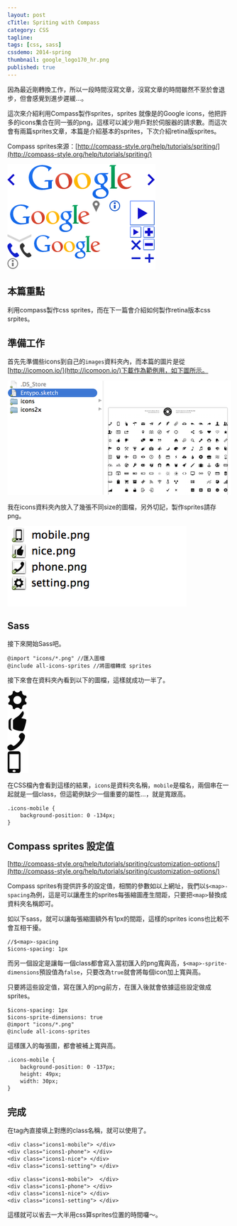 ```yaml
---
layout: post
cTitle: Spriting with Compass
category: CSS
tagline: 
tags: [css, sass]
cssdemo: 2014-spring
thumbnail: google_logo170_hr.png
published: true
---
```


因為最近剛轉換工作，所以一段時間沒寫文章，沒寫文章的時間雖然不至於會退步，但會感覺到進步遲緩...。

這次來介紹利用Compass製作sprites，sprites 就像是的Google icons，他把許多的icons集合在同一張的png，這樣可以減少用戶對於伺服器的請求數。而這次會有兩篇sprites文章，本篇是介紹基本的sprites，下次介紹retina版sprites。

Compass sprites來源：[http://compass-style.org/help/tutorials/spriting/](http://compass-style.org/help/tutorials/spriting/)

<!-- more -->
![/images/google_logo170_hr.png](/images/google_logo170_hr.png)

## 本篇重點

利用compass製作css sprites，而在下一篇會介紹如何製作retina版本css srpites。

## 準備工作

首先先準備些icons到自己的`images`資料夾內，而本篇的圖片是從[http://icomoon.io/](http://icomoon.io/)下載作為範例用，如下圖所示。

![準備icons](/images/2014-03-1301.png)

我在icons資料夾內放入了幾張不同size的圖檔，另外切記，製作sprites請存png。

![準備icons](/images/2014-03-1302.png)

## Sass

接下來開始Sass吧。
	
	@import "icons/*.png" //匯入圖檔
	@include all-icons-sprites //將圖檔轉成 sprites

接下來會在資料夾內看到以下的圖檔，這樣就成功一半了。

![sprites](/images/2014-03-1303.png)

在CSS檔內會看到這樣的結果，`icons`是資料夾名稱，`mobile`是檔名，兩個串在一起就是一個class，但這範例缺少一個重要的屬性...，就是寬跟高。

	.icons-mobile {
		background-position: 0 -134px;
	}

## Compass sprites 設定值

[http://compass-style.org/help/tutorials/spriting/customization-options/](http://compass-style.org/help/tutorials/spriting/customization-options/)

Compass sprites有提供許多的設定值，相關的參數如以上網址，我們以`$<map>-spacing`為例，這是可以讓產生的sprites每張縮圖產生間距，只要把`<map>`替換成資料夾名稱即可。

如以下sass，就可以讓每張縮圖額外有1px的間距，這樣的sprites icons也比較不會互相干擾。

	//$<map>-spacing 
	$icons-spacing: 1px

而另一個設定是讓每一個class都會寫入當初匯入的png寬與高，`$<map>-sprite-dimensions`預設值為`false`，只要改為`true`就會將每個icon加上寬與高。

只要將這些設定值，寫在匯入的png前方，在匯入後就會依據這些設定做成sprites。

	$icons-spacing: 1px
	$icons-sprite-dimensions: true
	@import "icons/*.png"
	@include all-icons-sprites

這樣匯入的每張圖，都會被補上寬與高。

	.icons-mobile {
		background-position: 0 -137px;
		height: 49px;
		width: 30px;
	}

## 完成

在tag內直接填上對應的class名稱，就可以使用了。

	<div class="icons1-mobile"> </div>
	<div class="icons1-phone"> </div>
	<div class="icons1-nice"> </div>
	<div class="icons1-setting"> </div>

<div class="demo d0311">

	<div class="icons1-mobile">  </div>
	<div class="icons1-phone"> </div>
	<div class="icons1-nice"> </div>
	<div class="icons1-setting"> </div>

</div>

這樣就可以省去一大半用css算sprites位置的時間囉～。